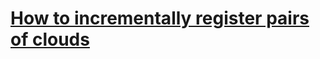 # [How to incrementally register pairs of clouds](http://pointclouds.org/documentation/tutorials/pairwise_incremental_registration.php#pairwise-incremental-registration)
